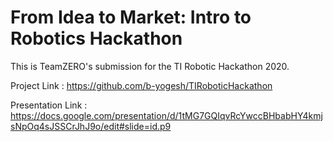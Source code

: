 # From Idea to Market: Intro to Robotics Hackathon

This is TeamZERO's submission for the TI Robotic Hackathon 2020.

Project Link : https://github.com/b-yogesh/TIRoboticHackathon

Presentation Link : https://docs.google.com/presentation/d/1tMG7GQIqvRcYwccBHbabHY4kmjsNpOq4sJSSCrJhJ9o/edit#slide=id.p9

